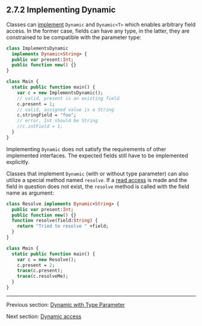 ## 2.7.2 Implementing Dynamic

Classes can [implement](types-interfaces.md) `Dynamic` and `Dynamic<T>` which enables arbitrary field access. In the former case, fields can have any type, in the latter, they are constrained to be compatible with the parameter type:

```haxe
class ImplementsDynamic
  implements Dynamic<String> {
  public var present:Int;
  public function new() {}
}

class Main {
  static public function main() {
    var c = new ImplementsDynamic();
    // valid, present is an existing field
    c.present = 1;
    // valid, assigned value is a String
    c.stringField = "foo";
    // error, Int should be String
    //c.intField = 1;
  }
}
```

Implementing `Dynamic` does not satisfy the requirements of other implemented interfaces. The expected fields still have to be implemented explicitly.

Classes that implement `Dynamic` (with or without type parameter) can also utilize a special method named `resolve`. If a [read access](dictionary.md#define-read-access) is made and the field in question does not exist, the `resolve` method is called with the field name as argument:

```haxe
class Resolve implements Dynamic<String> {
  public var present:Int;
  public function new() {}
  function resolve(field:String) {
    return "Tried to resolve " +field;
  }
}

class Main {
  static public function main() {
    var c = new Resolve();
    c.present = 2;
    trace(c.present);
    trace(c.resolveMe);
  }
}
```

---

Previous section: [Dynamic with Type Parameter](types-dynamic-with-type-parameter.md)

Next section: [Dynamic access](types-dynamic-access.md)